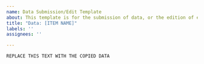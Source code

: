 ```yaml
---
name: Data Submission/Edit Template
about: This template is for the submission of data, or the edition of existing data that may be outdated or incorrect.
title: "Data: [ITEM NAME]"
labels: ''
assignees: ''

---
```


```
REPLACE THIS TEXT WITH THE COPIED DATA
```
